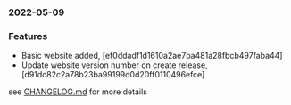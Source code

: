 ### 2022-05-09

### Features
+ Basic website added, [ef0ddadf1d1610a2ae7ba481a28fbcb497faba44]
+ Update website version number on create release, [d91dc82c2a78b23ba99199d0d20ff0110496efce]


see <a href='https://github.com/mrjackwills/adsbdb/blob/main/CHANGELOG.md'>CHANGELOG.md</a> for more details
